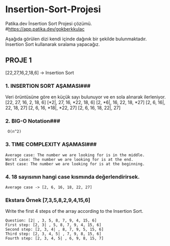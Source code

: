 # Insertion-Sort-Projesi
Patika.dev İnsertion Sort Projesi çözümü.
#https://app.patika.dev/gokberkkulac

Aşağıda görülen dizi kendi içinde dağınık bir şekilde bulunmaktadır. İnsertion Sort kullanarak sıralama yapacağız. 

## PROJE 1 
[22,27,16,2,18,6] -> Insertion Sort


### 1. INSERTION SORT AŞAMASI###
Veri örüntüsüne göre en küçük sayı bulunuyor ve en sola alınarak ilerleniyor.
    [22, 27, 16, 2, 18, 6] 
    [*2|, 27, 16, *22, 18, 6]
    [2, *6|, 16, 22, 18, *27] 
    [2, 6, 16|, 22, 18, 27] 
    [2, 6, 16, *18|, *22, 27] 
    [2, 6, 16, 18, 22|, 27]
    
### 2. BIG-O Notation###

     O(n^2)
    
### 3. TIME COMPLEXITY AŞAMASI###

    Average case: The number we are looking for is in the middle.
    Worst case: The number we are looking for is at the end.
    Best case: The number we are looking for is at the beginning.

### 4. 18 sayısının hangi case kısmında değerlendirirsek. ###

    Average case -> [2, 6, 16, 18, 22, 27] 

### Ekstara Örnek [7,3,5,8,2,9,4,15,6] ###
Write the first 4 steps of the array according to the Insertion Sort.

    Question: [2| , 3, 5, 8, 7, 9, 4, 15, 6]
    First step: [2, 3| , 5, 8, 7, 9, 4, 15, 6]
    Second step: [2, 3, 4| , 8, 7, 9, 5, 15, 6]
    Third step: [2, 3, 4, 5| , 7, 9, 8, 15, 6]
    Fourth step: [2, 3, 4, 5| , 6, 9, 8, 15, 7]
